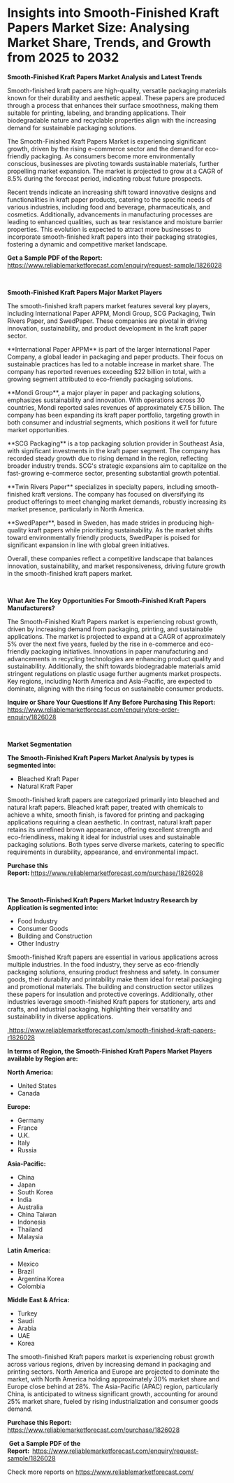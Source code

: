 <p><h1>Insights into Smooth-Finished Kraft Papers Market Size: Analysing Market Share, Trends, and Growth from 2025 to 2032</h1></p><p><strong>Smooth-Finished Kraft Papers Market Analysis and Latest Trends</strong></p>
<p><p>Smooth-finished kraft papers are high-quality, versatile packaging materials known for their durability and aesthetic appeal. These papers are produced through a process that enhances their surface smoothness, making them suitable for printing, labeling, and branding applications. Their biodegradable nature and recyclable properties align with the increasing demand for sustainable packaging solutions.</p><p>The Smooth-Finished Kraft Papers Market is experiencing significant growth, driven by the rising e-commerce sector and the demand for eco-friendly packaging. As consumers become more environmentally conscious, businesses are pivoting towards sustainable materials, further propelling market expansion. The market is projected to grow at a CAGR of 8.5% during the forecast period, indicating robust future prospects.</p><p>Recent trends indicate an increasing shift toward innovative designs and functionalities in kraft paper products, catering to the specific needs of various industries, including food and beverage, pharmaceuticals, and cosmetics. Additionally, advancements in manufacturing processes are leading to enhanced qualities, such as tear resistance and moisture barrier properties. This evolution is expected to attract more businesses to incorporate smooth-finished kraft papers into their packaging strategies, fostering a dynamic and competitive market landscape.</p></p>
<p><strong>Get a Sample PDF of the Report:&nbsp;</strong> <a href="https://www.reliablemarketforecast.com/enquiry/request-sample/1826028?utm_campaign=3491&utm_medium=2&utm_source=Github&utm_content=ia&utm_term=03042025&utm_id=smooth-finished-kraft-papers">https://www.reliablemarketforecast.com/enquiry/request-sample/1826028</a></p>
<p>&nbsp;</p>
<p><strong>Smooth-Finished Kraft Papers Major Market Players</strong></p>
<p><p>The smooth-finished kraft papers market features several key players, including International Paper APPM, Mondi Group, SCG Packaging, Twin Rivers Paper, and SwedPaper. These companies are pivotal in driving innovation, sustainability, and product development in the kraft paper sector.</p><p>**International Paper APPM** is part of the larger International Paper Company, a global leader in packaging and paper products. Their focus on sustainable practices has led to a notable increase in market share. The company has reported revenues exceeding $22 billion in total, with a growing segment attributed to eco-friendly packaging solutions.</p><p>**Mondi Group**, a major player in paper and packaging solutions, emphasizes sustainability and innovation. With operations across 30 countries, Mondi reported sales revenues of approximately €7.5 billion. The company has been expanding its kraft paper portfolio, targeting growth in both consumer and industrial segments, which positions it well for future market opportunities.</p><p>**SCG Packaging** is a top packaging solution provider in Southeast Asia, with significant investments in the kraft paper segment. The company has recorded steady growth due to rising demand in the region, reflecting broader industry trends. SCG's strategic expansions aim to capitalize on the fast-growing e-commerce sector, presenting substantial growth potential.</p><p>**Twin Rivers Paper** specializes in specialty papers, including smooth-finished kraft versions. The company has focused on diversifying its product offerings to meet changing market demands, robustly increasing its market presence, particularly in North America.</p><p>**SwedPaper**, based in Sweden, has made strides in producing high-quality kraft papers while prioritizing sustainability. As the market shifts toward environmentally friendly products, SwedPaper is poised for significant expansion in line with global green initiatives.</p><p>Overall, these companies reflect a competitive landscape that balances innovation, sustainability, and market responsiveness, driving future growth in the smooth-finished kraft papers market.</p></p>
<p>&nbsp;</p>
<p><strong>What Are The Key Opportunities For Smooth-Finished Kraft Papers Manufacturers?</strong></p>
<p><p>The Smooth-Finished Kraft Papers market is experiencing robust growth, driven by increasing demand from packaging, printing, and sustainable applications. The market is projected to expand at a CAGR of approximately 5% over the next five years, fueled by the rise in e-commerce and eco-friendly packaging initiatives. Innovations in paper manufacturing and advancements in recycling technologies are enhancing product quality and sustainability. Additionally, the shift towards biodegradable materials amid stringent regulations on plastic usage further augments market prospects. Key regions, including North America and Asia-Pacific, are expected to dominate, aligning with the rising focus on sustainable consumer products.</p></p>
<p><strong>Inquire or Share Your Questions If Any Before Purchasing This Report:</strong> <a href="https://www.reliablemarketforecast.com/enquiry/pre-order-enquiry/1826028?utm_campaign=3491&utm_medium=2&utm_source=Github&utm_content=ia&utm_term=03042025&utm_id=smooth-finished-kraft-papers">https://www.reliablemarketforecast.com/enquiry/pre-order-enquiry/1826028</a></p>
<p>&nbsp;</p>
<p><strong>Market Segmentation</strong></p>
<p><strong>The Smooth-Finished Kraft Papers Market Analysis by types is segmented into:</strong></p>
<p><ul><li>Bleached Kraft Paper</li><li>Natural Kraft Paper</li></ul></p>
<p><p>Smooth-finished kraft papers are categorized primarily into bleached and natural kraft papers. Bleached kraft paper, treated with chemicals to achieve a white, smooth finish, is favored for printing and packaging applications requiring a clean aesthetic. In contrast, natural kraft paper retains its unrefined brown appearance, offering excellent strength and eco-friendliness, making it ideal for industrial uses and sustainable packaging solutions. Both types serve diverse markets, catering to specific requirements in durability, appearance, and environmental impact.</p></p>
<p><strong>Purchase this Report:&nbsp;</strong><a href="https://www.reliablemarketforecast.com/purchase/1826028?utm_campaign=3491&utm_medium=2&utm_source=Github&utm_content=ia&utm_term=03042025&utm_id=smooth-finished-kraft-papers">https://www.reliablemarketforecast.com/purchase/1826028</a></p>
<p>&nbsp;</p>
<p><strong>The Smooth-Finished Kraft Papers Market Industry Research by Application is segmented into:</strong></p>
<p><ul><li>Food Industry</li><li>Consumer Goods</li><li>Building and Construction</li><li>Other Industry</li></ul></p>
<p><p>Smooth-finished Kraft papers are essential in various applications across multiple industries. In the food industry, they serve as eco-friendly packaging solutions, ensuring product freshness and safety. In consumer goods, their durability and printability make them ideal for retail packaging and promotional materials. The building and construction sector utilizes these papers for insulation and protective coverings. Additionally, other industries leverage smooth-finished Kraft papers for stationery, arts and crafts, and industrial packaging, highlighting their versatility and sustainability in diverse applications.</p></p>
<p><a href="https://www.reliablemarketforecast.com/smooth-finished-kraft-papers-r1826028?utm_campaign=3491&utm_medium=2&utm_source=Github&utm_content=ia&utm_term=03042025&utm_id=smooth-finished-kraft-papers">&nbsp;https://www.reliablemarketforecast.com/smooth-finished-kraft-papers-r1826028</a></p>
<p><strong>In terms of Region, the Smooth-Finished Kraft Papers Market Players available by Region are:</strong></p>
<p>
    <p> <strong> North America: </strong>
        <ul>
            <li>United States</li>
            <li>Canada</li>
        </ul>
        </p> 
    <p> <strong> Europe: </strong>
        <ul>
            <li>Germany</li>
            <li>France</li>
            <li>U.K.</li>
            <li>Italy</li>
            <li>Russia</li>
        </ul>
        </p> 
    <p> <strong> Asia-Pacific: </strong>
        <ul>
            <li>China</li>
            <li>Japan</li>
            <li>South Korea</li>
            <li>India</li>
            <li>Australia</li>
            <li>China Taiwan</li>
            <li>Indonesia</li>
            <li>Thailand</li>
            <li>Malaysia</li>
        </ul>
        </p> 
    <p> <strong> Latin America: </strong>
        <ul>
            <li>Mexico</li>
            <li>Brazil</li>
            <li>Argentina Korea</li>
            <li>Colombia</li>
        </ul>
        </p> 
    <p> <strong> Middle East & Africa: </strong>
        <ul>
            <li>Turkey</li>
            <li>Saudi</li>
            <li>Arabia</li>
            <li>UAE</li>
            <li>Korea</li>
        </ul>
    </p>
    </p>
<p><p>The smooth-finished Kraft papers market is experiencing robust growth across various regions, driven by increasing demand in packaging and printing sectors. North America and Europe are projected to dominate the market, with North America holding approximately 30% market share and Europe close behind at 28%. The Asia-Pacific (APAC) region, particularly China, is anticipated to witness significant growth, accounting for around 25% market share, fueled by rising industrialization and consumer goods demand.</p></p>
<p><strong>Purchase this Report: </strong><a href="https://www.reliablemarketforecast.com/purchase/1826028?utm_campaign=3491&utm_medium=2&utm_source=Github&utm_content=ia&utm_term=03042025&utm_id=smooth-finished-kraft-papers">https://www.reliablemarketforecast.com/purchase/1826028</a></p>
<p>&nbsp;<strong>Get a Sample PDF of the Report:&nbsp;&nbsp;</strong><a href="https://www.reliablemarketforecast.com/enquiry/request-sample/1826028?utm_campaign=3491&utm_medium=2&utm_source=Github&utm_content=ia&utm_term=03042025&utm_id=smooth-finished-kraft-papers">https://www.reliablemarketforecast.com/enquiry/request-sample/1826028</a></p>
<p><strong></strong></p>
<p>Check more reports on <a href="https://www.reliablemarketforecast.com/?utm_campaign=3491&utm_medium=2&utm_source=Github&utm_content=ia&utm_term=03042025&utm_id=smooth-finished-kraft-papers">https://www.reliablemarketforecast.com/</a></p>